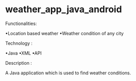 # weather_app_java_android

Functionalities:

•Location based weather •Weather condition of any city

Technology :

•Java •XML •API

Description :

A Java application which is used to find weather conditions.
